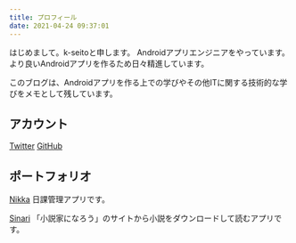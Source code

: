 ```yaml
---
title: プロフィール
date: 2021-04-24 09:37:01
---
```


はじめまして。k-seitoと申します。
Androidアプリエンジニアをやっています。
より良いAndroidアプリを作るため日々精進しています。

このブログは、Androidアプリを作る上での学びやその他ITに関する技術的な学びをメモとして残しています。

## アカウント
[Twitter](https://twitter.com/k_seitoh)
[GitHub](https://github.com/kseito)

## ポートフォリオ
[Nikka](https://play.google.com/store/apps/details?id=jp.kztproject.dodaily)
日課管理アプリです。

[Sinari](https://play.google.com/store/apps/details?id=jp.co.mokomokoks.naroureader)
「小説家になろう」のサイトから小説をダウンロードして読むアプリです。